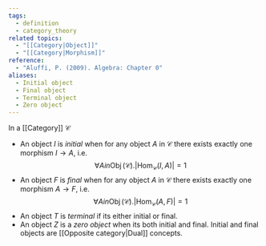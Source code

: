 ```yaml
---
tags:
  - definition
  - category_theory
related topics:
  - "[[Category|Object]]"
  - "[[Category|Morphism]]"
reference:
  - "Aluffi, P. (2009). Algebra: Chapter 0"
aliases:
  - Initial object
  - Final object
  - Terminal object
  - Zero object
---
```

In a [[Category]] $\mathcal{C}$
- An object $I$ is _initial_ when for any object $A$ in $\mathcal{C}$ there exists exactly one morphism $I\to A$, i.e.$$
\forall A in\operatorname{Obj}(\mathcal{C}). \big|\text{Hom}_\mathcal{C}(I,A)\big|=1
$$
- An object $F$ is _final_ when for any object $A$ in $\mathcal{C}$ there exists exactly one morphism $A\to F$, i.e.$$
\forall A in\operatorname{Obj}(\mathcal{C}). \big|\text{Hom}_\mathcal{C}(A,F)\big|=1
$$
- An object $T$ is _terminal_ if its either initial or final.
- An object $Z$ is a _zero object_ when its both initial and final.
Initial and final objects are [[Opposite category|Dual]] concepts.